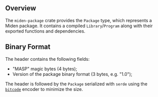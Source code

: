 ## Overview

The `miden-package` crate provides the `Package` type, which represents a Miden package.
It contains a compiled `Library`/`Program` along with their exported functions and dependencies.

## Binary Format

The header contains the following fields:
- "MASP" magic bytes (4 bytes);
- Version of the package binary format (3 bytes, e.g. "1.0");

The header is followed by the `Package` serialized with `serde` using the [`bitcode`](https://docs.rs/bitcode/latest/bitcode/#structs) encoder to minimize the size.
